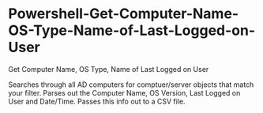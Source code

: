 # Powershell-Get-Computer-Name-OS-Type-Name-of-Last-Logged-on-User
Get Computer Name, OS Type, Name of Last Logged on User

Searches through all AD computers for comptuer/server objects that match your filter.
Parses out the Computer Name, OS Version, Last Logged on User and Date/Time.
Passes this info out to a CSV file.
